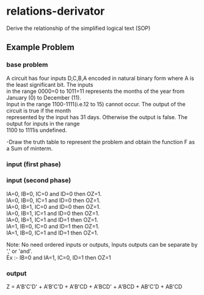# relations-derivator
Derive the relationship of the simplified logical text
(SOP)

## Example Problem

### base problem

A circuit has four inputs D,C,B,A encoded in natural binary form where A is the least significant bit. The inputs <br />
in the range  0000=0  to  1011=11  represents  the  months  of  the  year  from  January  (0)  to  December  (11).<br />
Input in  the  range   1100-1111(i.e.12 to 15) cannot occur. The output of the circuit is true if the month <br />
represented by the input has 31 days. Otherwise the output is false. The output for inputs in the range <br />
1100 to 1111is undefined.

-Draw the truth table to represent the problem and obtain the function F as a Sum of minterm.


### input (first phase)



### input (second phase)
IA=0, IB=0, IC=0 and ID=0 then OZ=1. <br />
IA=0, IB=0, IC=1 and ID=0 then OZ=1. <br />
IA=0, IB=1, IC=0 and ID=0 then OZ=1. <br />
IA=0, IB=1, IC=1 and ID=0 then OZ=1. <br />
IA=0, IB=1, IC=1 and ID=1 then OZ=1. <br />
IA=1, IB=0, IC=0 and ID=1 then OZ=1. <br />
IA=1, IB=0, IC=1 and ID=1 then OZ=1. <br />

Note: No need ordered inputs or outputs, Inputs outputs can be separate by ',' or 'and'.
<br /> Ex :- IB=0 and IA=1, IC=0, ID=1 then OZ=1

### output
Z = A'B'C'D' + A'B'C'D + A'B'CD + A'BCD' + A'BCD + AB'C'D + AB'CD